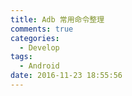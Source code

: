 ```yaml
---
title: Adb 常用命令整理
comments: true
categories:
  - Develop
tags:
  - Android
date: 2016-11-23 18:55:56
---
```


